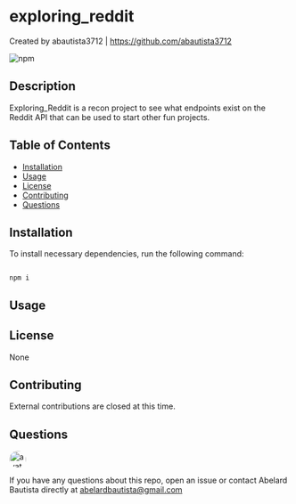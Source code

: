 # exploring_reddit

Created by abautista3712 | https://github.com/abautista3712

![npm](https://img.shields.io/npm/v/fs)

## Description

Exploring_Reddit is a recon project to see what endpoints exist on the Reddit API that can be used to start other fun projects.

## Table of Contents

- [Installation](#installation)
- [Usage](#usage)
- [License](#license)
- [Contributing](#contributing)
- [Questions](#questions)

## Installation

To install necessary dependencies, run the following command:

```

npm i

```

## Usage

## License

None

## Contributing

External contributions are closed at this time.

## Questions

<img src="https://avatars1.githubusercontent.com/u/58578177?v=4" alt="avatar" style="border-radius: 16px" width="30" />
    
If you have any questions about this repo, open an issue or contact Abelard Bautista directly at abelardbautista@gmail.com
